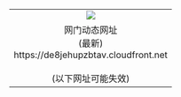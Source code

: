 ﻿<table>
  <tr></tr>
  <tr><td colspan=2 align=center><img src="https://de8jehupzbtav.cloudfront.net/Up/oGate.jpg" /></td></tr>
  <tr><td colspan=2 align=center>网门动态网址<br/>(最新)
<br>https://de8jehupzbtav.cloudfront.net
<br/><br/>(以下网址可能失效)
    </td>
  </tr>
</table>
